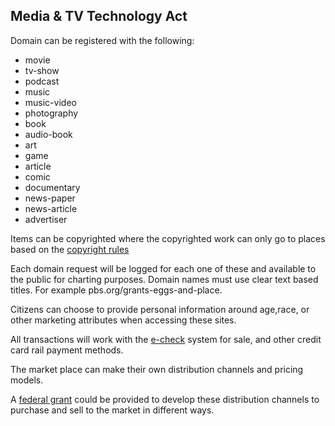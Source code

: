 ## Media & TV Technology Act

Domain can be registered with the following:

- movie
- tv-show
- podcast
- music
- music-video
- photography
- book
- audio-book
- art
- game
- article
- comic
- documentary
- news-paper
- news-article
- advertiser

Items can be copyrighted where the copyrighted work can only go to places based on the [copyright rules](/copyright)

Each domain request will be logged for each one of these and available to the public for charting purposes. Domain names must use clear text based titles. For example pbs.org/grants-eggs-and-place.

Citizens can choose to provide personal information around age,race, or other marketing attributes when accessing these sites.

All transactions will work with the [e-check](/e-check/) system for sale, and other credit card rail payment methods.

The market place can make their own distribution channels and pricing models.

A [federal grant](/grants/) could be provided to develop these distribution channels to purchase and sell to the market in different ways.
